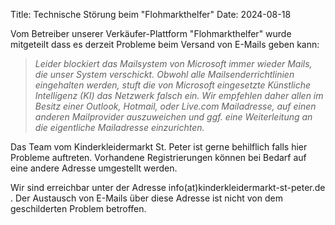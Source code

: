 Title: Technische Störung beim "Flohmarkthelfer"
Date: 2024-08-18
 
<!-- optional
:summary: Herzlich willkommen beim Kinderkleidermarkt St. Peter
-->

Vom Betreiber unserer Verkäufer-Plattform "Flohmarkthelfer" wurde mitgeteilt dass es derzeit Probleme beim Versand von E-Mails geben kann:

> *Leider blockiert das Mailsystem von Microsoft immer wieder Mails, die unser System verschickt. Obwohl alle Mailsenderrichtlinien eingehalten werden, stuft die von Microsoft eingesetzte Künstliche Intelligenz (KI) das Netzwerk falsch ein. Wir empfehlen daher allen im Besitz einer Outlook, Hotmail, oder Live.com Mailadresse, auf einen anderen Mailprovider auszuweichen und ggf. eine Weiterleitung an die eigentliche Mailadresse einzurichten.*

Das Team vom Kinderkleidermarkt St. Peter ist gerne behilflich falls hier Probleme auftreten. Vorhandene Registrierungen können bei Bedarf auf eine andere Adresse umgestellt werden.

Wir sind erreichbar unter der Adresse info(at)kinderkleidermarkt-st-peter.de . Der Austausch von E-Mails über diese Adresse ist nicht von dem geschilderten Problem betroffen. 